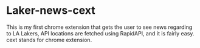 # Laker-news-cext

This is my first chrome extension that gets the user to see news regarding to LA Lakers, API locations are fetched using RapidAPI, and it is fairly easy. <br> cext stands for chrome extension. 

